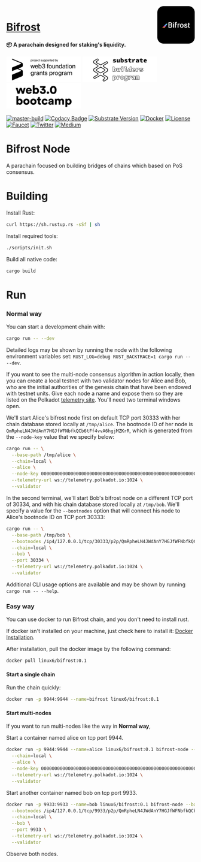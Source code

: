 <img align="right" width="100" src="./docs/bifrost-black-logo.svg" alt="Bifrost Logo"/>

<h1 align="left"><a href="https://bifrost.finance">Bifrost</a></h1>

<h4>📦 A parachain designed for staking's liquidity.</h4>

<p align="left">
  <a href="https://web3.foundation/grants"><img src="./docs/web3-foundation-grant.svg" width="200" alt="Web3 Foundation Grants"></a>
  <a href="https://www.substrate.io/builders-program"><img src="./docs/substrate-builder.svg" width="200" alt="Substrate Builders Program"></a>
  <a href="https://bootcamp.web3.foundation/"><img src="./docs/web3-bootcamp.svg" width="200" alt="Web3 Bootcamp"></a>
</p>

[![master-build](https://github.com/bifrost-finance/bifrost/workflows/master-build/badge.svg)](https://github.com/bifrost-finance/bifrost/actions)
[![Codacy Badge](https://app.codacy.com/project/badge/Grade/acec53276777415593c2b02b2200f62e)](https://www.codacy.com/gh/bifrost-finance/bifrost?utm_source=github.com&amp;utm_medium=referral&amp;utm_content=bifrost-finance/bifrost&amp;utm_campaign=Badge_Grade)
[![Substrate Version](https://img.shields.io/badge/Substrate-2.0.0-brightgreen?logo=Parity%20Substrate)](https://github.com/paritytech/substrate)
[![Docker](https://img.shields.io/badge/Docker-v0.3.2-brightgreen?logo=Docker)](https://hub.docker.com/repository/docker/bifrostnetwork/bifrost)
[![License](https://img.shields.io/github/license/bifrost-finance/bifrost?color=blue)](https://github.com/bifrost-finance/bifrost/blob/master/LICENSE)
[![Faucet](https://img.shields.io/badge/-Faucet-5c5c5c?logo=Telegram)](https://t.me/bifrost_faucet)
[![Twitter](https://img.shields.io/badge/-Twitter-5c5c5c?logo=Twitter)](https://twitter.com/bifrost_network)
[![Medium](https://img.shields.io/badge/-Medium-5c5c5c?logo=Medium)](https://medium.com/bifrost-network)

# Bifrost Node

A parachain focused on building bridges of chains which based on PoS consensus.

# Building

Install Rust:

```bash
curl https://sh.rustup.rs -sSf | sh
```

Install required tools:

```bash
./scripts/init.sh
```

Build all native code:

```bash
cargo build
```

# Run

### Normal way
You can start a development chain with:

```bash
cargo run -- --dev
```

Detailed logs may be shown by running the node with the following environment variables set: `RUST_LOG=debug RUST_BACKTRACE=1 cargo run -- --dev`.

If you want to see the multi-node consensus algorithm in action locally, then you can create a local testnet with two validator nodes for Alice and Bob, who are the initial authorities of the genesis chain that have been endowed with testnet units. Give each node a name and expose them so they are listed on the Polkadot [telemetry site](https://telemetry.polkadot.io/#/Local%20Testnet). You'll need two terminal windows open.

We'll start Alice's bifrost node first on default TCP port 30333 with her chain database stored locally at `/tmp/alice`. The bootnode ID of her node is `QmRpheLN4JWdAnY7HGJfWFNbfkQCb6tFf4vvA6hgjMZKrR`, which is generated from the `--node-key` value that we specify below:

```bash
cargo run -- \
  --base-path /tmp/alice \
  --chain=local \
  --alice \
  --node-key 0000000000000000000000000000000000000000000000000000000000000001 \
  --telemetry-url ws://telemetry.polkadot.io:1024 \
  --validator
```

In the second terminal, we'll start Bob's bifrost node on a different TCP port of 30334, and with his chain database stored locally at `/tmp/bob`. We'll specify a value for the `--bootnodes` option that will connect his node to Alice's bootnode ID on TCP port 30333:

```bash
cargo run -- \
  --base-path /tmp/bob \
  --bootnodes /ip4/127.0.0.1/tcp/30333/p2p/QmRpheLN4JWdAnY7HGJfWFNbfkQCb6tFf4vvA6hgjMZKrR \
  --chain=local \
  --bob \
  --port 30334 \
  --telemetry-url ws://telemetry.polkadot.io:1024 \
  --validator
```

Additional CLI usage options are available and may be shown by running `cargo run -- --help`.

### Easy way
You can use docker to run Bifrost chain, and you don't need to install rust.

If docker isn't installed on your machine, just check here to install it: [Docker Installation](https://docs.docker.com/install/).

After installation, pull the docker image by the following command:
```bash
docker pull linux6/bifrost:0.1
```

#### Start a single chain
Run the chain quickly:
```bash
docker run -p 9944:9944 --name=bifrost linux6/bifrost:0.1
```

#### Start multi-nodes
If you want to run multi-nodes like the way in **Normal way**, 

Start a container named alice on tcp port 9944.
```bash
docker run -p 9944:9944 --name=alice linux6/bifrost:0.1 bifrost-node --base-path /tmp/alice \
  --chain=local \
  --alice \
  --node-key 0000000000000000000000000000000000000000000000000000000000000001 \
  --telemetry-url ws://telemetry.polkadot.io:1024 \
  --validator
```

Start another container named bob on tcp port 9933.
```bash
docker run -p 9933:9933 --name=bob linux6/bifrost:0.1 bifrost-node --base-path /tmp/bob \
  --bootnodes /ip4/127.0.0.1/tcp/9933/p2p/QmRpheLN4JWdAnY7HGJfWFNbfkQCb6tFf4vvA6hgjMZKrR \
  --chain=local \
  --bob \
  --port 9933 \
  --telemetry-url ws://telemetry.polkadot.io:1024 \
  --validator
```
Observe both nodes.
